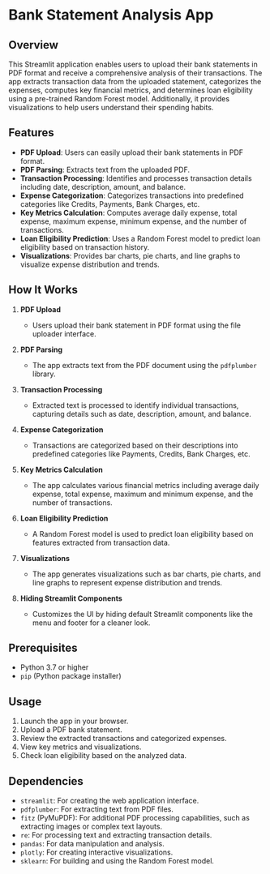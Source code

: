 # Bank Statement Analysis App

## Overview

This Streamlit application enables users to upload their bank statements in PDF format and receive a comprehensive analysis of their transactions. The app extracts transaction data from the uploaded statement, categorizes the expenses, computes key financial metrics, and determines loan eligibility using a pre-trained Random Forest model. Additionally, it provides visualizations to help users understand their spending habits.

## Features

- **PDF Upload**: Users can easily upload their bank statements in PDF format.
- **PDF Parsing**: Extracts text from the uploaded PDF.
- **Transaction Processing**: Identifies and processes transaction details including date, description, amount, and balance.
- **Expense Categorization**: Categorizes transactions into predefined categories like Credits, Payments, Bank Charges, etc.
- **Key Metrics Calculation**: Computes average daily expense, total expense, maximum expense, minimum expense, and the number of transactions.
- **Loan Eligibility Prediction**: Uses a Random Forest model to predict loan eligibility based on transaction history.
- **Visualizations**: Provides bar charts, pie charts, and line graphs to visualize expense distribution and trends.

## How It Works

1. **PDF Upload**
   - Users upload their bank statement in PDF format using the file uploader interface.

2. **PDF Parsing**
   - The app extracts text from the PDF document using the `pdfplumber` library.

3. **Transaction Processing**
   - Extracted text is processed to identify individual transactions, capturing details such as date, description, amount, and balance.

4. **Expense Categorization**
   - Transactions are categorized based on their descriptions into predefined categories like Payments, Credits, Bank Charges, etc.

5. **Key Metrics Calculation**
   - The app calculates various financial metrics including average daily expense, total expense, maximum and minimum expense, and the number of transactions.

6. **Loan Eligibility Prediction**
   - A Random Forest model is used to predict loan eligibility based on features extracted from transaction data.

7. **Visualizations**
   - The app generates visualizations such as bar charts, pie charts, and line graphs to represent expense distribution and trends.

8. **Hiding Streamlit Components**
   - Customizes the UI by hiding default Streamlit components like the menu and footer for a cleaner look.
     
## Prerequisites

- Python 3.7 or higher
- `pip` (Python package installer)
    
## Usage

1. Launch the app in your browser.
2. Upload a PDF bank statement.
3. Review the extracted transactions and categorized expenses.
4. View key metrics and visualizations.
5. Check loan eligibility based on the analyzed data.

## Dependencies

- `streamlit`: For creating the web application interface.
- `pdfplumber`: For extracting text from PDF files.
- `fitz` (PyMuPDF): For additional PDF processing capabilities, such as extracting images or complex text layouts.
- `re`: For processing text and extracting transaction details.
- `pandas`: For data manipulation and analysis.
- `plotly`: For creating interactive visualizations.
- `sklearn`: For building and using the Random Forest model.

